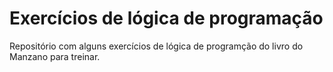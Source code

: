 # Exercícios de lógica de programação

Repositório com alguns exercícios de lógica de programção do livro do Manzano para treinar.
